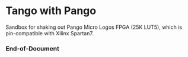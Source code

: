 # Tango with Pango

Sandbox for shaking out Pango Micro Logos FPGA (25K LUT5), which is pin-compatible with Xilinx Spartan7.

### End-of-Document
